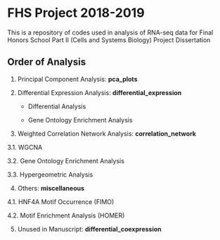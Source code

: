 # FHS Project 2018-2019

This is a repository of codes used in analysis of RNA-seq data for Final Honors School Part II (Cells and Systems Biology) Project Dissertation

## Order of Analysis 

1. Principal Component Analysis: <b> pca_plots </b>


2. Differential Expression Analysis: <b> differential_expression </b>

    - Differential Analysis 

    - Gene Ontology Enrichment Analysis 


3. Weighted Correlation Network Analysis: <b> correlation_network </b>

  3.1. WGCNA 

  3.2. Gene Ontology Enrichment Analysis

  3.3. Hypergeometric Analysis 


4. Others: <b> miscellaneous </b>

  4.1. HNF4A Motif Occurrence (FIMO) 

  4.2. Motif Enrichment Analysis (HOMER)


5. Unused in Manuscript: <b> differential_coexpression </b>
